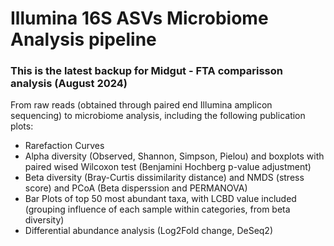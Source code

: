 # Illumina 16S ASVs Microbiome Analysis pipeline
### This is the latest backup for Midgut - FTA comparisson analysis (August 2024)
From raw reads (obtained through paired end Illumina amplicon sequencing) to microbiome analysis, including the following publication plots:
   - Rarefaction Curves
   - Alpha diversity (Observed, Shannon, Simpson, Pielou) and boxplots with paired wised Wilcoxon test (Benjamini Hochberg p-value adjustment)
   - Beta diversity (Bray-Curtis dissimilarity distance) and NMDS (stress score) and PCoA (Beta disperssion and PERMANOVA)
   - Bar Plots of top 50 most abundant taxa, with LCBD value included (grouping influence of each sample within categories, from beta diversity)
   - Differential abundance analysis (Log2Fold change, DeSeq2)
